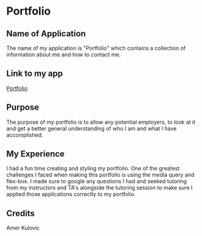 # Portfolio

## Name of Application

The name of my application is "Portfolio" which contains a collection of information about me and how to contact me.

## Link to my app

[Portfolio](https://amerkulovic.github.io/portfolio/)

## Purpose

The purpose of my portfolio is to allow any potential employers, to look at it and get a better general understanding of who I am and what I have accomplished.

## My Experience

I had a fun time creating and styling my portfolio. One of the greatest challenges I faced when making this portfolio is using the media query and flex-box. I made sure to google any questions I had and seeked tutoring from my instructors and TA's alongside the tutoring session to make sure I applied those applications correctly to my portfolio.

## Credits

Amer Kulovic
